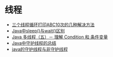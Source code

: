 线程
====

- [三个线程循环打印ABC10次的几种解决方法](http://mouselearnjava.iteye.com/blog/1949228)
- [Java中sleep()与wait()区别](https://blog.csdn.net/u012050154/article/details/50903326)
- [Java 多线程（五）－ 理解 Condition 和 条件变量](https://www.jianshu.com/p/82bdd60ff816)
- [Java中守护线程的总结](https://blog.csdn.net/shimiso/article/details/8964414)
- [java的守护线程与非守护线程](https://www.jianshu.com/p/e715e5ed0b77)
